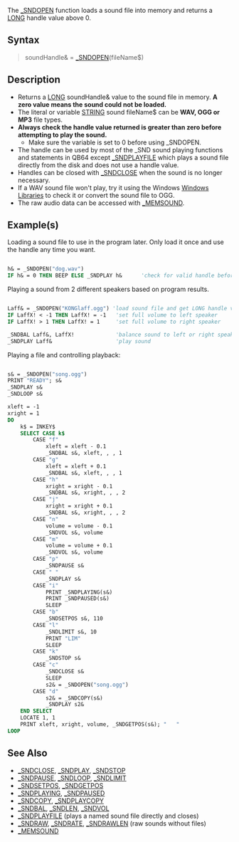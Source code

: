 The [_SNDOPEN](_SNDOPEN) function loads a sound file into memory and returns a [LONG](LONG) handle value above 0.

## Syntax

> soundHandle& = [_SNDOPEN](_SNDOPEN)(fileName$)

## Description

* Returns a [LONG](LONG) soundHandle& value to the sound file in memory. **A zero value means the sound could not be loaded.**
* The literal or variable [STRING](STRING) sound fileName$ can be **WAV, OGG or MP3** file types.
* **Always check the handle value returned is greater than zero before attempting to play the sound.**
  * Make sure the variable is set to 0 before using _SNDOPEN.
* The handle can be used by most of the _SND sound playing functions and statements in QB64 except [_SNDPLAYFILE](_SNDPLAYFILE) which plays a sound file directly from the disk and does not use a handle value.
* Handles can be closed with [_SNDCLOSE](_SNDCLOSE) when the sound is no longer necessary. 
* If a WAV sound file won't play, try it using the Windows [Windows Libraries](Windows-Libraries) to check it or convert the sound file to OGG.
* The raw audio data can be accessed with [_MEMSOUND](_MEMSOUND).

## Example(s)

Loading a sound file to use in the program later. Only load it once and use the handle any time you want.

```vb

h& = _SNDOPEN("dog.wav")
IF h& = 0 THEN BEEP ELSE _SNDPLAY h&      'check for valid handle before using!

```

Playing a sound from 2 different speakers based on program results.

```vb

Laff& = _SNDOPEN("KONGlaff.ogg") 'load sound file and get LONG handle value 
IF LaffX! < -1 THEN LaffX! = -1   'set full volume to left speaker
IF LaffX! > 1 THEN LaffX! = 1     'set full volume to right speaker

_SNDBAL Laff&, LaffX!             'balance sound to left or right speaker
_SNDPLAY Laff&                    'play sound 

```

Playing a file and controlling playback:

```vb

s& = _SNDOPEN("song.ogg")
PRINT "READY"; s&
_SNDPLAY s&
_SNDLOOP s&

xleft = -1
xright = 1
DO
    k$ = INKEY$
    SELECT CASE k$
        CASE "f"
            xleft = xleft - 0.1
            _SNDBAL s&, xleft, , , 1
        CASE "g"
            xleft = xleft + 0.1
            _SNDBAL s&, xleft, , , 1
        CASE "h"
            xright = xright - 0.1
            _SNDBAL s&, xright, , , 2
        CASE "j"
            xright = xright + 0.1
            _SNDBAL s&, xright, , , 2
        CASE "n"
            volume = volume - 0.1
            _SNDVOL s&, volume
        CASE "m"
            volume = volume + 0.1
            _SNDVOL s&, volume
        CASE "p"
            _SNDPAUSE s&
        CASE " "
            _SNDPLAY s&
        CASE "i"
            PRINT _SNDPLAYING(s&)
            PRINT _SNDPAUSED(s&)
            SLEEP
        CASE "b"
            _SNDSETPOS s&, 110
        CASE "l"
            _SNDLIMIT s&, 10
            PRINT "LIM"
            SLEEP
        CASE "k"
            _SNDSTOP s&
        CASE "c"
            _SNDCLOSE s&
            SLEEP
            s2& = _SNDOPEN("song.ogg")
        CASE "d"
            s2& = _SNDCOPY(s&)
            _SNDPLAY s2&
    END SELECT
    LOCATE 1, 1
    PRINT xleft, xright, volume, _SNDGETPOS(s&); "   "
LOOP

```

## See Also

* [_SNDCLOSE](_SNDCLOSE), [_SNDPLAY](_SNDPLAY), [_SNDSTOP](_SNDSTOP)
* [_SNDPAUSE](_SNDPAUSE), [_SNDLOOP](_SNDLOOP), [_SNDLIMIT](_SNDLIMIT)
* [_SNDSETPOS](_SNDSETPOS), [_SNDGETPOS](_SNDGETPOS)
* [_SNDPLAYING](_SNDPLAYING), [_SNDPAUSED](_SNDPAUSED)
* [_SNDCOPY](_SNDCOPY), [_SNDPLAYCOPY](_SNDPLAYCOPY)
* [_SNDBAL](_SNDBAL), [_SNDLEN](_SNDLEN), [_SNDVOL](_SNDVOL)
* [_SNDPLAYFILE](_SNDPLAYFILE) (plays a named sound file directly and closes)
* [_SNDRAW](_SNDRAW), [_SNDRATE](_SNDRATE), [_SNDRAWLEN](_SNDRAWLEN) (raw sounds without files)
* [_MEMSOUND](_MEMSOUND)
